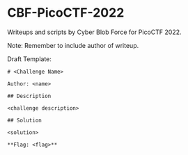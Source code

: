 # CBF-PicoCTF-2022
Writeups and scripts by Cyber Blob Force for PicoCTF 2022.

Note: Remember to include author of writeup.

Draft Template:
```
# <Challenge Name>

Author: <name>

## Description

<challenge description>

## Solution

<solution>

**Flag: <flag>**
```